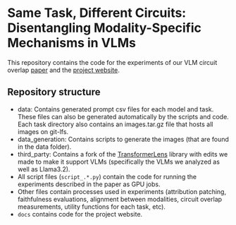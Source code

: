 # Same Task, Different Circuits: Disentangling Modality-Specific Mechanisms in VLMs

This repository contains the code for the experiments of our VLM circuit overlap [paper](https://arxiv.org/abs/2506.09047) and the [project website](https://technion-cs-nlp.github.io/vlm-circuits-analysis).


## Repository structure
* data: Contains generated prompt csv files for each model and task. These files can also be generated automatically by the scripts and code. Each task directory also contains an images.tar.gz file that hosts all images on git-lfs.
* data\_generation: Contains scripts to generate the images (that are found in the data folder).
* third\_party: Contains a fork of the [TransformerLens](https://github.com/TransformerLensOrg/TransformerLens) library with edits we made to make it support VLMs (specifically the VLMs we analyzed as well as Llama3.2).
* All script files (`script_.*.py`) contain the code for running the experiments described in the paper as GPU jobs.
* Other files contain processes used in experiments (attribution patching, faithfulness evaluations, alignment between modalities, circuit overlap measurements, utility functions for each task, etc).
* `docs` contains code for the project website.
